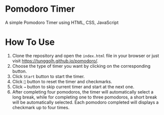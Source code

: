 # Pomodoro Timer

A simple Pomodoro Timer using HTML, CSS, JavaScript

# How To Use

1. Clone the repository and open the `index.html` file in your browser or just visit https://tunggolh.github.io/pomodoro/.
2. Choose the type of timer you want by clicking on the corresponding button.
3. Click `Start` button to start the timer.
4. Click `🔁` button to reset the timer and checkmarks.
5. Click `→` button to skip current timer and start at the next one.
6. After completing four pomodoros, the timer will automatically select a long break, while for completing one to three pomodoros, a short break will be automatically selected. Each pomodoro completed will displays a checkmark up to four times.

